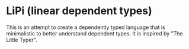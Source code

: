 # LiPi (linear dependent types)

This is an attempt to create a dependently typed language that is minimalistic to better understand dependent types.
It is inspired by "The Little Typer".
